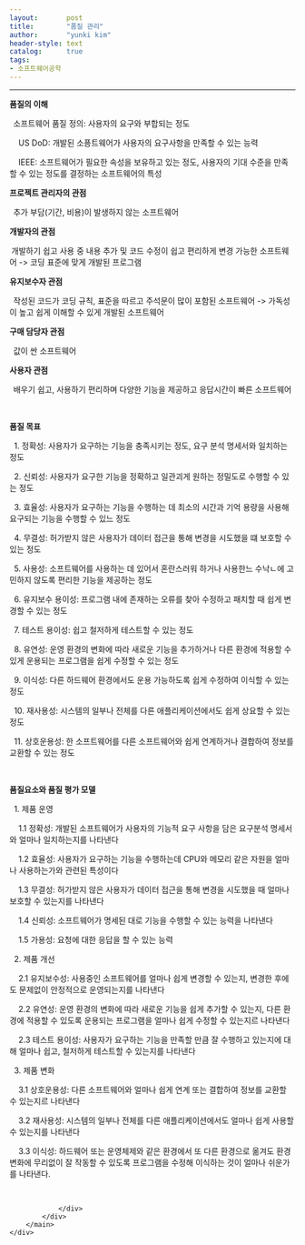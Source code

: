 ```yaml
---
layout:       post
title:        "품질 관리"
author:       "yunki kim"
header-style: text
catalog:      true
tags: 
- 소프트웨어공학
---
```


<head></head>
<body id="tt-body-page" class="">
<div id="wrap" class="wrap-right">
    <div id="container">
        <main class="main ">
            <div class="area-main">
                <div class="area-view">
                    <div class="article-header"></div>
                    <hr>
                    <div class="article-view">
                        <div class="contents_style">
                            <p><b>품질의 이해</b></p>
<p><b>&nbsp;&nbsp;</b>소프트웨어 품질 정의: 사용자의 요구와 부합되는 정도</p>
<p>&nbsp; &nbsp; US DoD: 개발된 소픙트웨어가 사용자의 요구사항을 만족할 수 있는 능력</p>
<p>&nbsp; &nbsp; IEEE: 소프트웨어가 필요한 속성을 보유하고 있는 정도, 사용자의 기대 수준을 만족할 수 있는 정도를 결정하는 소프트웨어의 특성</p>
<p><b>프로젝트 관리자의 관점</b></p>
<p><b>&nbsp;&nbsp;</b>추가 부담(기간, 비용)이 발생하지 않는 소프트웨어</p>
<p><b>개발자의 관점</b></p>
<p><b>&nbsp;</b>개발하기 쉽고 사용 중 내용 추가 및 코드 수정이 쉽고 편리하게 변경 가능한 소프트웨어 -&gt; 코딩 표준에 맞게 개발된 프로그램</p>
<p><b>유지보수자 관점</b></p>
<p><b>&nbsp;&nbsp;</b>작성된 코드가 코딩 규칙, 표준을 따르고 주석문이 많이 포함된 소프트웨어 -&gt; 가독성이 높고 쉽게 이해할 수 있게 개발된 소프트웨어</p>
<p><b>구매 담당자 관점</b></p>
<p><b>&nbsp;&nbsp;</b>값이 싼 소프트웨어</p>
<p><b>사용자 관점</b></p>
<p><b>&nbsp;&nbsp;</b>배우기 쉽고, 사용하기 편리하며 다양한 기능을 제공하고 응답시간이 빠른 소프트웨어</p>
<p>&nbsp;</p>
<p><b>품질 목표</b></p>
<p>&nbsp; 1. 정확성: 사용자가 요구하는 기능을 충족시키는 정도, 요구 분석 명세서와 일치하는 정도</p>
<p>&nbsp; 2. 신뢰성: 사용자가 요구한 기능을 정확하고 일관괴게 원하는 정밀도로 수행할 수 있는 정도</p>
<p>&nbsp; 3. 효율성: 사용자가 요구하는 기능을 수행하는 데 최소의 시간과 기억 용량을 사용해 요구되는 기능을 수행할 수 있느 정도</p>
<p>&nbsp; 4. 무결성: 허가받지 않은 사용자가 데이터 접근을 통해 변경을 시도했을 떄 보호할 수 있는 정도</p>
<p>&nbsp; 5. 사용성: 소프트웨어를 사용하는 데 있어서 혼란스러워 하거나 사용한느 수낙ㄴ에 고민하지 않도록 편리한 기능을 제공하는 정도</p>
<p>&nbsp; 6. 유지보수 용이성: 프로그램 내에 존재하는 오류를 찾아 수정하고 패치할 때 쉽게 변경할 수 있는 정도</p>
<p>&nbsp; 7. 테스트 용이성: 쉽고 철저하게 테스트할 수 있는 정도</p>
<p>&nbsp; 8. 유연성: 운영 환경의 변화에 따라 새로운 기능을 추가하거나 다른 환경에 적용할 수 있게 운용되는 프로그램을 쉽게 수정할 수 있는 정도</p>
<p>&nbsp; 9. 이식성: 다른 하드웨어 환경에서도 운용 가능하도록 쉽게 수정하여 이식할 수 있는 정도</p>
<p>&nbsp; 10. 재사용성: 시스템의 일부나 전체를 다른 애플리케이션에서도 쉽게 상요할 수 있는 정도</p>
<p>&nbsp; 11. 상호운용성: 한 소프트웨어를 다른 소프트웨어와 쉽게 연계하거나 결합하여 정보를 교환할 수 있는 정도</p>
<p>&nbsp;</p>
<p><b>품질요소와 품질 평가 모델</b></p>
<p>&nbsp; 1. 제품 운영</p>
<p>&nbsp; &nbsp; 1.1 정확성: 개발된 소프트웨어가 사용자의 기능적 요구 사항을 담은 요구분석 명세서와 얼마나 일치하는지를 나타낸다</p>
<p>&nbsp; &nbsp; 1.2 효율성: 사용자가 요구하는 기능을 수행하는데 CPU와 메모리 같은 자원을 얼마나 사용하는가와 관련된 특성이다</p>
<p>&nbsp; &nbsp; 1.3 무결성: 허가받지 않은 사용자가 데이터 접근을 통해 변경을 시도했을 때 얼마나 보호할 수 있는지를 나타낸다</p>
<p>&nbsp; &nbsp; 1.4 신뢰성: 소프트웨어가 명세된 대로 기능을 수행할 수 있는 능력을 나타낸다</p>
<p>&nbsp; &nbsp; 1.5 가용성: 요청에 대한 응답을 할 수 있는 능력</p>
<p>&nbsp; 2. 제품 개선</p>
<p>&nbsp; &nbsp; 2.1 유지보수성: 사용중인 소프트웨어를 얼마나 쉽게 변경할 수 있는지, 변경한 후에도 문제없이 안정적으로 운영되는지를 나타낸다</p>
<p>&nbsp; &nbsp; 2.2 유연성: 운영 환경의 변화에 따라 새로운 기능을 쉽게 추가할 수 있는지, 다른 환경에 적용할 수 있도록 운용되는 프로그램을 얼마나 쉽게 수정할 수 있는지르 나타낸다</p>
<p>&nbsp; &nbsp; 2.3 테스트 용이성: 사용자가 요구하는 기능을 만족할 만큼 잘 수행하고 있는지에 대해 얼마나 쉽고, 철저하게 테스트할 수 있는지를 나타낸다</p>
<p>&nbsp; 3. 제품 변화</p>
<p>&nbsp; &nbsp; 3.1 상호운용성: 다른 소프트웨어와 얼마나 쉽게 연계 또는 결합하여 정보를 교환할 수 있는지르 나타낸다</p>
<p>&nbsp; &nbsp; 3.2 재사용성: 시스템의 일부나 전체를 다른 애플리케이션에서도 얼마나 쉽게 사용할 수 있는지를 나타낸다</p>
<p>&nbsp; &nbsp; 3.3 이식성: 하드웨어 또는 운영체제와 같은 환경에서 또 다른 환경으로 옮겨도 환경 변화에 무리없이 잘 작동할 수 있도록 프로그램을 수정해 이식하는 것이 얼마나 쉬운가를 나타낸다.</p>
                        </div>
                        <br>
                        <div class="tags"></div>
                    </div>
                    
                </div>
            </div>
        </main>
    </div>
</div>


</body>